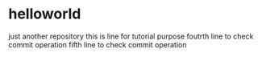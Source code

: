 # helloworld
just another repository
this is line for  tutorial purpose 
foutrth line to check commit operation
fifth line to check commit operation